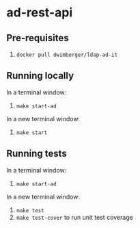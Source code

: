 # ad-rest-api

## Pre-requisites

1. `docker pull dwimberger/ldap-ad-it`

## Running locally

In a terminal window: 
1. `make start-ad`

In a new terminal window: 

1. `make start`

## Running tests

In a terminal window: 
1. `make start-ad`

In a new terminal window: 

1. `make test`
2. `make test-cover` to run unit test coverage

